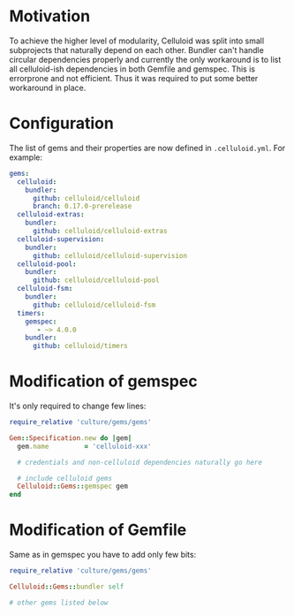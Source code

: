 # Motivation
To achieve the higher level of modularity, Celluloid was split into small subprojects that naturally depend on each other.
Bundler can't handle circular dependencies properly and currently the only workaround is to list all celluloid-ish dependencies in both Gemfile and gemspec.
This is errorprone and not efficient. Thus it was required to put some better workaround in place.

# Configuration
The list of gems and their properties are now defined in `.celluloid.yml`.
For example:
```yml
gems:
  celluloid:
    bundler:
      github: celluloid/celluloid
      branch: 0.17.0-prerelease
  celluloid-extras:
    bundler:
      github: celluloid/celluloid-extras
  celluloid-supervision:
    bundler:
      github: celluloid/celluloid-supervision
  celluloid-pool:
    bundler:
      github: celluloid/celluloid-pool
  celluloid-fsm:
    bundler:
      github: celluloid/celluloid-fsm
  timers:
    gemspec:
       - ~> 4.0.0
    bundler:
      github: celluloid/timers
```

# Modification of gemspec
It's only required to change few lines:
```ruby
require_relative 'culture/gems/gems'

Gem::Specification.new do |gem|
  gem.name         = 'celluloid-xxx'

  # credentials and non-celluloid dependencies naturally go here

  # include celluloid gems
  Celluloid::Gems::gemspec gem
end

```

# Modification of Gemfile
Same as in gemspec you have to add only few bits:
```ruby
require_relative 'culture/gems/gems'

Celluloid::Gems::bundler self

# other gems listed below
```
